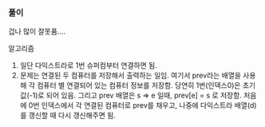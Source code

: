 ### 풀이

겁나 많이 잘못품….

알고리즘

1. 일단 다익스트라로 1번 슈퍼컴부터 연결하면 됨.
2. 문제는 연결된 두 컴퓨터를 저장해서 출력하는 일임. 여기서 prev라는 배열을 사용해 각 컴퓨터 별 연결되어 있는 컴퓨터 정보를 저장함. 당연히 1번(인덱스0)은 초기값(-1)로 되어 있음. 그리고 prev 배열은 s ⇒ e 일때, prev[e] = s 로 저장함. 처음에 0번 인덱스에서 각 연결된 컴퓨터로 prev를 채우고, 나중에 다익스트라 배열(d)를 갱신할 때 다시 갱신해주면 됨.